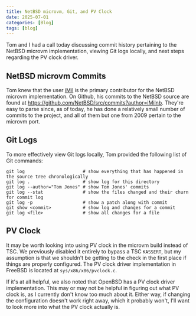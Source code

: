 ```yaml
---
title: NetBSD microvm, Git, and PV Clock
date: 2025-07-01
categories: [Blog]
tags: [blog]
---
```


Tom and I had a call today discussing commit history pertaining to the NetBSD
microvm implementation, viewing Git logs locally, and next steps regarding the
PV clock driver.


## NetBSD microvm Commits

Tom knew that the user [iMil](https://github.com/iMilnb) is the primary
contributor for the NetBSD microvm implementation. On Github, his commits to
the NetBSD source are found at
<https://github.com/NetBSD/src/commits?author=iMilnb>. They're easy to parse
since, as of today, he has done a relatively small number of commits to the
project, and all of them but one from 2009 pertain to the microvm port.


## Git Logs

To more effectively view Git logs locally, Tom provided the following list of
Git commands:

```terminal
git log                      # show everything that has happened in the source tree chronologically
git log .                    # show log for this directory
git log --author="Tom Jones" # show Tom Jones' commits
git log --stat               # show the files changed and their churn for commit log
git log -p                   # show a patch along with commit
git show <commit>            # show log and changes for a commit
git log <file>               # show all changes for a file
```


## PV Clock

It may be worth looking into using PV clock in the microvm build instead
of TSC. We previously disabled it entirely to bypass a TSC `KASSERT`, but my
assumption is that we shouldn't be getting to the check in the first place if
things are properly configured. The PV clock driver implementation in FreeBSD is
located at `sys/x86/x86/pvclock.c`.

If it's at all helpful, we also noted that OpenBSD has a PV clock driver
implementation. This may or may not be helpful in figuring out what PV clock
is, as I currently don't know too much about it. Either way, if changing the
configuration doesn't work right away, which it probably won't, I'll want to
look more into what the PV clock actually is.
